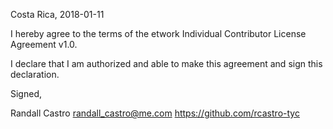 Costa Rica, 2018-01-11

I hereby agree to the terms of the etwork Individual Contributor License
Agreement v1.0.

I declare that I am authorized and able to make this agreement and sign this
declaration.

Signed,

Randall Castro randall_castro@me.com https://github.com/rcastro-tyc
